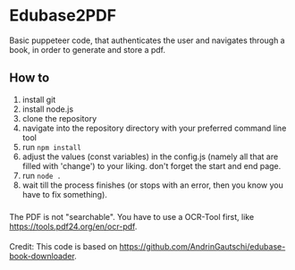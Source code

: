 # Edubase2PDF
Basic puppeteer code, that authenticates the user and navigates through a book, in order to generate and store a pdf.

## How to
1. install git
2. install node.js
3. clone the repository
4. navigate into the repository directory with your preferred command line tool
5. run `npm install`
6. adjust the values (const variables) in the config.js (namely all that are filled with 'change') to your liking. don't forget the start and end page.
7. run `node .`
8. wait till the process finishes (or stops with an error, then you know you have to fix something).


###
The PDF is not "searchable". You have to use a OCR-Tool first, like https://tools.pdf24.org/en/ocr-pdf.

####
Credit: This code is based on https://github.com/AndrinGautschi/edubase-book-downloader.


